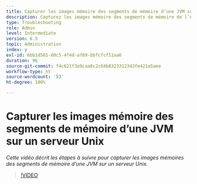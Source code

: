 ```yaml
---
title: Capturer les images mémoire des segments de mémoire d’une JVM sur un serveur Unix
description: Capturez les images mémoire des segments de mémoire de l’exécution du processus Java sur un serveur Unix.
type: Troubleshooting
role: Admin
level: Intermediate
version: 6.5
topic: Administration
index: y
exl-id: 6bb1d501-80c5-4f4d-af09-bbfcfcf51aa6
duration: 96
source-git-commit: f4c621f3a9caa8c2c64b8323312343fe421a5aee
workflow-type: ht
source-wordcount: '53'
ht-degree: 100%

---
```


# Capturer les images mémoire des segments de mémoire d’une JVM sur un serveur Unix

*Cette vidéo décrit les étapes à suivre pour capturer les images mémoires des segments de mémoire d’une JVM sur un serveur Unix.*

>[!VIDEO](https://video.tv.adobe.com/v/335489?quality=12&learn=on)
